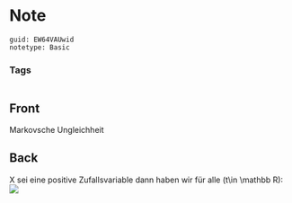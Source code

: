 # Note
```
guid: EW64VAUwid
notetype: Basic
```

### Tags
```
```

## Front
Markovsche Ungleichheit

## Back
X sei eine positive Zufallsvariable dann haben wir für alle \(t\in \mathbb R\):
<img src="paste-e8ae484c468db01552014fad50d8542350ad33d2.jpg">
